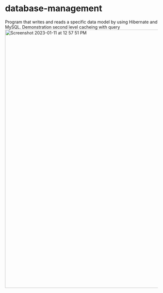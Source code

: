 # database-management
Program that writes and reads a specific data model by using Hibernate and MySQL. 
Demonstration second level cacheing with query
<img width="852" alt="Screenshot 2023-01-11 at 12 57 51 PM" src="https://user-images.githubusercontent.com/67626128/211800598-d2eb358d-241b-4de8-a6ff-32ca8cb5cb7b.png">
